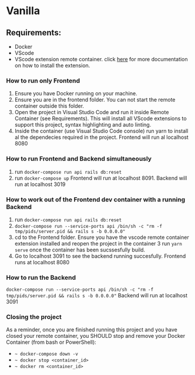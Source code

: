 # Vanilla


## Requirements:
- Docker
- VScode
- VScode extension remote container. click [here](https://code.visualstudio.com/docs/remote/containers) for more documentation on how to install the extension.


### How to run only Frontend
1. Ensure you have Docker running on your machine.
2. Ensure you are in the frontend folder. You can not start the remote container outside this folder.
3. Open the project in Visual Studio Code and run it inside Remote Container (see Requirements). This will install all VScode extensions to support this project, syntax highlighting and auto linting.
4. Inside the container (use Visual Studio Code console) run yarn to install al the dependecies required in the project.
Frontend will run al localhost 8080

### How to run Frontend and Backend simultaneously
1. run ```docker-compose run api rails db:reset```
2. run ```docker-compose up```
Frontend will run at localhost 8091. Backend will run at localhost 3019

### How to work out of the Frontend dev container with a running Backend
1. run ```docker-compose run api rails db:reset```
2. ```docker-compose run --service-ports api /bin/sh -c "rm -f tmp/pids/server.pid && rails s -b 0.0.0.0"```
3. cd to the Frontend folder. Ensure you have the vscode remote container extension installed and reopen the project in the container
3 run ```yarn serve``` once the container has been sucssesfully build.
4. Go to localhost 3091 to see the backend running succesfully. Frontend runs at localhost 8080

### How to run the Backend
```docker-compose run --service-ports api /bin/sh -c "rm -f tmp/pids/server.pid && rails s -b 0.0.0.0"```
Backend will run at localhost 3091

### Closing the project

As a reminder, once you are finished running this project and you have closed your remote container, you SHOULD stop and remove your Docker Container (from bash or PowerShell):

- ```~ docker-compose down -v```
- ```~ docker stop <container_id>```
- ```~ docker rm <container_id>```

